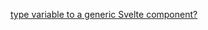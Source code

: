 [type variable to a generic Svelte component?](https://stackoverflow.com/questions/75394828/how-to-pass-type-variable-to-a-generic-svelte-component)